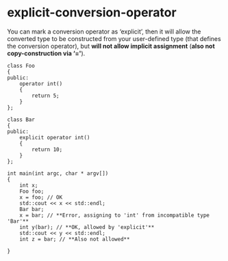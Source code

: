 # explicit-conversion-operator

You can mark a conversion operator as ‘explicit’, then it will allow the
converted type to be constructed from your user-defined type (that
defines the conversion operator), but **will not allow implicit assignment**
(**also not copy-construction via ‘='**).

```
class Foo
{
public:
    operator int()
    {
        return 5;
    }
};

class Bar
{
public:
    explicit operator int()
    {
        return 10;
    }
};

int main(int argc, char * argv[])
{
    int x;
    Foo foo;
    x = foo; // OK
    std::cout << x << std::endl;
    Bar bar;
    x = bar; // **Error, assigning to 'int' from incompatible type 'Bar'**
    int y(bar); // **OK, allowed by 'explicit'**
    std::cout << y << std::endl;
    int z = bar; // **Also not allowed**

}
```
